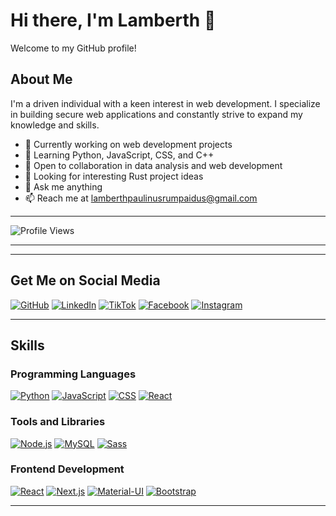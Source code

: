 # Hi there, I'm Lamberth 👋

Welcome to my GitHub profile!

## About Me

I'm a driven individual with a keen interest in web development. I specialize in building secure web applications and constantly strive to expand my knowledge and skills.

- 🔭 Currently working on web development projects
- 🌱 Learning Python, JavaScript, CSS, and C++
- 👯 Open to collaboration in data analysis and web development
- 🤔 Looking for interesting Rust project ideas
- 💬 Ask me anything
- 📫 Reach me at lamberthpaulinusrumpaidus@gmail.com

---



![Profile Views](https://komarev.com/ghpvc/?username=LamberthPaulinusRumpaidus)



---
---

## Get Me on Social Media
[![GitHub](https://img.shields.io/badge/GitHub-LamberthPaulinusRumpaidus-blue?style=for-the-badge&logo=github&height=16&width=16)](https://github.com/LamberthPaulinusRumpaidus/)
[![LinkedIn](https://img.shields.io/badge/LinkedIn-Lamberth&nbsp;Paulinus&nbsp;Rumpaidus-blue?style=for-the-badge&logo=linkedin&height=16&width=16)](https://www.linkedin.com/in/lamberth-paulinus-rumpaidus-b60a2b298?utm_source=share&utm_campaign=share_via&utm_content=profile&utm_medium=android_app)
[![TikTok](https://img.shields.io/badge/TikTok-nggakpeduligua-blue?style=for-the-badge&logo=tiktok&height=16&width=16)](https://www.tiktok.com/@nggakpeduligua/)
[![Facebook](https://img.shields.io/badge/Facebook-Lamberthrumpaidus-blue?style=for-the-badge&logo=facebook&height=16&width=16)](https://www.facebook.com/lamberthrumpaidus/)
[![Instagram](https://img.shields.io/badge/Instagram-Lamberthrumpaidus06-purple?style=for-the-badge&logo=instagram&height=16&width=16)](https://www.instagram.com/lamberthrumpaidus06/)

---

## Skills 

### Programming Languages
[![Python](https://img.shields.io/badge/Python-3776AB?style=for-the-badge&logo=python&height=16&width=16)](https://www.python.org/)
[![JavaScript](https://img.shields.io/badge/JavaScript-F7DF1E?style=for-the-badge&logo=javascript&height=16&width=16)](https://developer.mozilla.org/en-US/docs/Web/JavaScript)
[![CSS](https://img.shields.io/badge/CSS3-1572B6?style=for-the-badge&logo=css3&height=16&width=16)](https://developer.mozilla.org/en-US/docs/Web/CSS)
[![React](https://img.shields.io/badge/React-61DAFB?style=for-the-badge&logo=react&height=16&width=16)](https://reactjs.org/)

### Tools and Libraries
[![Node.js](https://img.shields.io/badge/Node.js-339933?style=for-the-badge&logo=node.js&height=16&width=16)](https://nodejs.org/)
[![MySQL](https://img.shields.io/badge/MySQL-blue?style=for-the-badge&logo=mysql&height=16&width=16)](https://www.mysql.com/)
[![Sass](https://img.shields.io/badge/Sass-CC6699?style=for-the-badge&logo=sass&height=16&width=16)](https://sass-lang.com/)

### Frontend Development
[![React](https://img.shields.io/badge/React?style=for-the-badge&logo=react&height=16&width=16)](https://reactjs.org/)
[![Next.js](https://img.shields.io/badge/Next.j?style=for-the-badge&logo=next.js&height=16&width=16)](https://nextjs.org/)
[![Material-UI](https://img.shields.io/badge/Material--UI-0081CB?style=for-the-badge&logo=material-ui&height=16&width=16)](https://material-ui.com/)
[![Bootstrap](https://img.shields.io/badge/Bootstrap-7952B3?style=for-the-badge&logo=bootstrap&height=16&width=16)](https://getbootstrap.com/)

---
